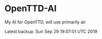 # OpenTTD-AI
My AI for OpenTTD, will use primarily air

Latest backup: Sun Sep 29 19:07:01 UTC 2019
